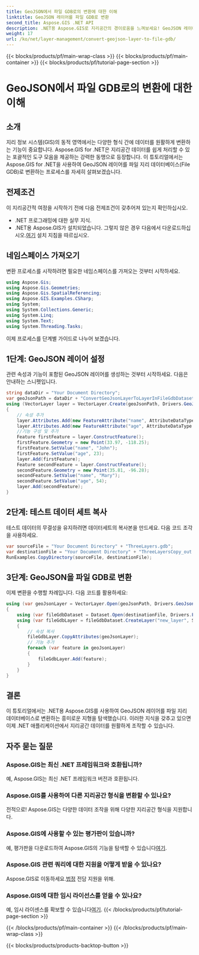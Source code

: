 ```yaml
---
title: GeoJSON에서 파일 GDB로의 변환에 대한 이해
linktitle: GeoJSON 레이어를 파일 GDB로 변환
second_title: Aspose.GIS .NET API
description: .NET용 Aspose.GIS로 지리공간의 경이로움을 느껴보세요! GeoJSON 레이어를 파일 지리 데이터베이스로 쉽게 변환하세요. 지금 사용해 보세요! #Aspose #GIS
weight: 17
url: /ko/net/layer-management/convert-geojson-layer-to-file-gdb/
---
```


{{< blocks/products/pf/main-wrap-class >}}
{{< blocks/products/pf/main-container >}}
{{< blocks/products/pf/tutorial-page-section >}}

# GeoJSON에서 파일 GDB로의 변환에 대한 이해

## 소개
지리 정보 시스템(GIS)의 동적 영역에서는 다양한 형식 간에 데이터를 원활하게 변환하는 기능이 중요합니다. Aspose.GIS for .NET은 지리공간 데이터를 쉽게 처리할 수 있는 포괄적인 도구 모음을 제공하는 강력한 동맹으로 등장합니다. 이 튜토리얼에서는 Aspose.GIS for .NET을 사용하여 GeoJSON 레이어를 파일 지리 데이터베이스(File GDB)로 변환하는 프로세스를 자세히 살펴보겠습니다.
## 전제조건
이 지리공간적 여정을 시작하기 전에 다음 전제조건이 갖추어져 있는지 확인하십시오.
- .NET 프로그래밍에 대한 실무 지식.
-  .NET용 Aspose.GIS가 설치되었습니다. 그렇지 않은 경우 다음에서 다운로드하십시오.[여기](https://releases.aspose.com/gis/net/) 설치 지침을 따르십시오.
## 네임스페이스 가져오기
변환 프로세스를 시작하려면 필요한 네임스페이스를 가져오는 것부터 시작하세요.
```csharp
using Aspose.Gis;
using Aspose.Gis.Geometries;
using Aspose.Gis.SpatialReferencing;
using Aspose.GIS.Examples.CSharp;
using System;
using System.Collections.Generic;
using System.Linq;
using System.Text;
using System.Threading.Tasks;
```
이제 프로세스를 단계별 가이드로 나누어 보겠습니다.
## 1단계: GeoJSON 레이어 설정
관련 속성과 기능이 포함된 GeoJSON 레이어를 생성하는 것부터 시작하세요. 다음은 안내하는 스니펫입니다.
```csharp
string dataDir = "Your Document Directory";
var geoJsonPath = dataDir + "ConvertGeoJsonLayerToLayerInFileGdbDataset_out.json";
using (VectorLayer layer = VectorLayer.Create(geoJsonPath, Drivers.GeoJson))
{
    // 속성 추가
    layer.Attributes.Add(new FeatureAttribute("name", AttributeDataType.String));
    layer.Attributes.Add(new FeatureAttribute("age", AttributeDataType.Integer));
    //기능 구성 및 추가
    Feature firstFeature = layer.ConstructFeature();
    firstFeature.Geometry = new Point(33.97, -118.25);
    firstFeature.SetValue("name", "John");
    firstFeature.SetValue("age", 23);
    layer.Add(firstFeature);
    Feature secondFeature = layer.ConstructFeature();
    secondFeature.Geometry = new Point(35.81, -96.28);
    secondFeature.SetValue("name", "Mary");
    secondFeature.SetValue("age", 54);
    layer.Add(secondFeature);
}
```
## 2단계: 테스트 데이터 세트 복사
테스트 데이터의 무결성을 유지하려면 데이터세트의 복사본을 만드세요. 다음 코드 조각을 사용하세요.
```csharp
var sourceFile = "Your Document Directory" + "ThreeLayers.gdb";
var destinationFile = "Your Document Directory" + "ThreeLayersCopy_out.gdb";
RunExamples.CopyDirectory(sourceFile, destinationFile);
```
## 3단계: GeoJSON을 파일 GDB로 변환
이제 변환을 수행할 차례입니다. 다음 코드를 활용하세요:
```csharp
using (var geoJsonLayer = VectorLayer.Open(geoJsonPath, Drivers.GeoJson))
{
    using (var fileGdbDataset = Dataset.Open(destinationFile, Drivers.FileGdb))
    using (var fileGdbLayer = fileGdbDataset.CreateLayer("new_layer", SpatialReferenceSystem.Wgs84))
    {
        // 속성 복사
        fileGdbLayer.CopyAttributes(geoJsonLayer);
        // 기능 추가
        foreach (var feature in geoJsonLayer)
        {
            fileGdbLayer.Add(feature);
        }
    }
}
```
## 결론
이 튜토리얼에서는 .NET용 Aspose.GIS를 사용하여 GeoJSON 레이어를 파일 지리 데이터베이스로 변환하는 흥미로운 지형을 탐색했습니다. 이러한 지식을 갖추고 있으면 이제 .NET 애플리케이션에서 지리공간 데이터를 원활하게 조작할 수 있습니다.
## 자주 묻는 질문
### Aspose.GIS는 최신 .NET 프레임워크와 호환됩니까?
예, Aspose.GIS는 최신 .NET 프레임워크 버전과 호환됩니다.
### Aspose.GIS를 사용하여 다른 지리공간 형식을 변환할 수 있나요?
전적으로! Aspose.GIS는 다양한 데이터 조작을 위해 다양한 지리공간 형식을 지원합니다.
### Aspose.GIS에 사용할 수 있는 평가판이 있습니까?
 예, 평가판을 다운로드하여 Aspose.GIS의 기능을 탐색할 수 있습니다[여기](https://releases.aspose.com/).
### Aspose.GIS 관련 쿼리에 대한 지원을 어떻게 받을 수 있나요?
 Aspose.GIS로 이동하세요.[법정](https://forum.aspose.com/c/gis/33) 전담 지원을 위해.
### Aspose.GIS에 대한 임시 라이선스를 얻을 수 있나요?
 예, 임시 라이센스를 확보할 수 있습니다[여기](https://purchase.aspose.com/temporary-license/).
{{< /blocks/products/pf/tutorial-page-section >}}

{{< /blocks/products/pf/main-container >}}
{{< /blocks/products/pf/main-wrap-class >}}

{{< blocks/products/products-backtop-button >}}
